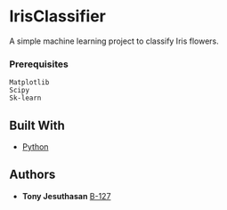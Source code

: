 # IrisClassifier
A simple machine learning project to classify Iris flowers.

### Prerequisites

```
Matplotlib
Scipy
Sk-learn
```


## Built With

* [Python](https://www.python.org/)

## Authors

* **Tony Jesuthasan** [B-127](https://github.com/B-127)

